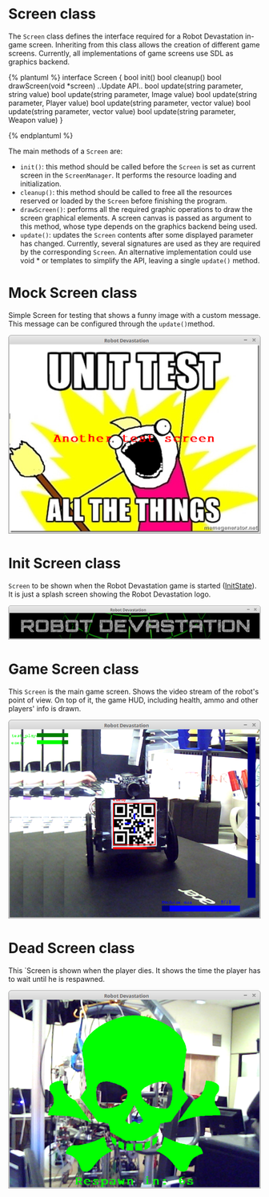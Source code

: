 # Screen class

The `Screen` class defines the interface required for a Robot Devastation in-game screen. Inheriting from this class allows the creation of different game screens. Currently, all implementations of game screens use SDL as graphics backend.

{% plantuml %}
interface Screen {
bool init()
bool cleanup()
bool drawScreen(void *screen)
..Update API..
bool update(string parameter, string value)
bool update(string parameter, Image value)
bool update(string parameter, Player value)
bool update(string parameter, vector<Player> value) 
bool update(string parameter, vector<Target> value) 
bool update(string parameter, Weapon value) 
}

{% endplantuml %}

The main methods of a `Screen` are:

* `init()`: this method should be called before the `Screen` is set as current screen in the `ScreenManager`. It performs the resource loading and initialization.
* `cleanup()`: this method should be called to free all the resources reserved or loaded by the `Screen` before finishing the program.
* `drawScreen()`: performs all the required graphic operations to draw the screen graphical elements. A screen canvas is passed as argument to this method, whose type depends on the graphics backend being used.
* `update()`: updates the `Screen` contents after some displayed parameter has changed. Currently, several signatures are used as they are required by the corresponding `Screen`. An alternative implementation could use void * or templates to simplify the API, leaving a single `update()` method.

# Mock Screen class

Simple Screen for testing that shows a funny image with a custom message. This message can be configured through the `update()`method.

![](/assets/mockscreen.png)

# Init Screen class

`Screen` to be shown when the Robot Devastation game is started ([InitState](init-state.md)). It is just a splash screen showing the Robot Devastation logo.

![](/assets/initscreen.png)

# Game Screen class

This `Screen` is the main game screen. Shows the video stream of the robot's point of view. On top of it, the game HUD, including health, ammo and other players' info is drawn.

![](/assets/gamescreen.png)

# Dead Screen class

This `Screen is shown when the player dies. It shows the time the player has to wait until he is respawned.

![](/assets/deadscreen.png)
